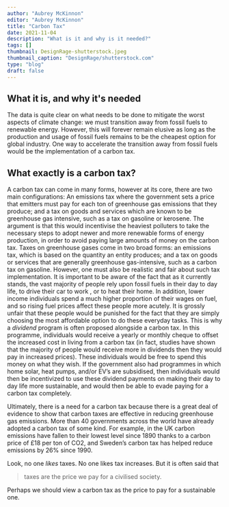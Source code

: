 ```yaml
---
author: "Aubrey McKinnon"
editor: "Aubrey McKinnon"
title: "Carbon Tax"
date: 2021-11-04
description: "What is it and why is it needed?"
tags: []
thumbnail: DesignRage-shutterstock.jpeg
thumbnail_caption: "DesignRage/shutterstock.com"
type: "blog"
draft: false
---
```


## What it is, and why it's needed

The data is quite clear on what needs to be done to mitigate the worst aspects of climate change: we must transition away from fossil fuels to renewable energy. However, this will forever remain elusive as long as the production and usage of fossil fuels remains to be the cheapest option for global industry. One way to accelerate the transition away from fossil fuels would be the implementation of a carbon tax. 

## What exactly is a carbon tax? 

A carbon tax can come in many forms, however at its core, there are two main configurations: An emissions tax where the government sets a price that emitters must pay for each ton of greenhouse gas emissions that they produce; and a tax on goods and services which are known to be greenhouse gas intensive, such as a tax on gasoline or kerosene. The argument is that this would incentivise the heaviest polluters to take the necessary steps to adopt newer and more renewable forms of energy production, in order to avoid paying large amounts of money on the carbon tax. 
Taxes on greenhouse gases come in two broad forms: an emissions tax, which is based on the quantity an entity produces; and a tax on goods or services that are generally greenhouse gas-intensive, such as a carbon tax on gasoline. However, one must also be realistic and fair about such tax implementation. It is important to be aware of the fact that as it currently stands, the vast majority of people rely upon fossil fuels in their day to day life, to drive their car to work , or to heat their home. In addition, lower income individuals spend a much higher proportion of their wages on fuel, and so rising fuel prices affect these people more acutely. It is grossly unfair that these people would be punished for the fact that they are simply choosing the most affordable option to do these everyday tasks. This is why a *dividend* program is often proposed alongside a carbon tax. In this programme, individuals would receive a yearly or monthly cheque to offset the increased cost in living from a carbon tax (in fact, studies have shown that the majority of people would receive more in dividends then they would pay in increased prices). These individuals would be free to spend this money on what they wish. If the government also had programmes in which home solar, heat pumps, and/or EV’s are subsidised, then individuals would then be incentivized to use these dividend payments on making their day to day life more sustainable, and would then be able to evade paying for a carbon tax completely. 

Ultimately, there is a need for a carbon tax because there is a great deal of evidence to show that carbon taxes are effective in reducing greenhouse gas emissions. More than 40 governments across the world have already adopted a carbon tax of some kind. For example, in the UK carbon emissions have fallen to their lowest level since 1890 thanks to a carbon price of £18 per ton of CO2, and Sweden’s carbon tax has helped reduce emissions by 26% since 1990. 

Look, no one *likes* taxes. No one likes tax increases. But it is often said that 
>taxes are the price we pay for a civilised society. 

Perhaps we should view a carbon tax as the price to pay for a sustainable one.
